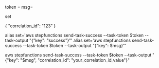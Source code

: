 token =
msg= 

set

{
"correlation_id": "123"
}

alias set='aws stepfunctions send-task-success --task-token $token --task-output "{\"key\": \"success\"}"'
alias set='aws stepfunctions send-task-success --task-token $token --task-output "{\"key\": $msg}"'

aws stepfunctions send-task-success --task-token $token --task-output "{\"key\": \"$msg\", \"correlation_id\": \"your_correlation_id_value\"}"